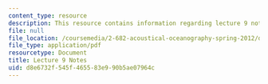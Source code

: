 ```yaml
---
content_type: resource
description: This resource contains information regarding lecture 9 notes.
file: null
file_location: /coursemedia/2-682-acoustical-oceanography-spring-2012/d8e6732f545f465583e990b5ae07964c_MIT2_682S12_lec09.pdf
file_type: application/pdf
resourcetype: Document
title: Lecture 9 Notes
uid: d8e6732f-545f-4655-83e9-90b5ae07964c
---
```


